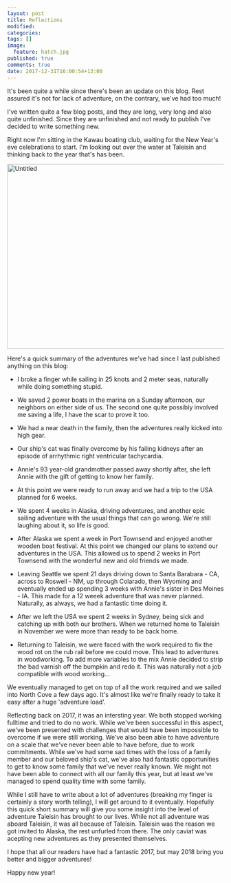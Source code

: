 ```yaml
---
layout: post
title: Reflections
modified:
categories: 
tags: []
image: 
  feature: hatch.jpg
published: true
comments: true
date: 2017-12-31T16:00:54+13:00
---
```

It's been quite a  while since there's been an update on  this blog. Rest assured
it's not for lack of adventure, on the contrary, we've had too much!

I've written quite a few blog posts, and they are long, very long and also quite
unfinished. Since they  are unfinished and not ready to  publish I've decided to
write something new.

Right now I'm sitting in the Kawau boating club, waiting for the New Year's eve
celebrations to start.  I'm looking out over the water  at Taleisin and thinking
back to the year that's has been.

<a data-flickr-embed="true"
href="https://www.flickr.com/photos/sdki/39399924801/" title="Untitled"><img
src="https://farm5.staticflickr.com/4681/39399924801_f6e293ff98_z.jpg"
width="640" height="429" alt="Untitled"></a><script async
src="//embedr.flickr.com/assets/client-code.js" charset="utf-8"></script>

<!--more-->

Here's  a quick  summary of  the  adventures we've  had since  I last  published
anything on this blog:

- I broke  a finger while sailing  in 25 knots  and 2 meter seas,  naturally while
doing something stupid.

- We saved  2 power boats in  the marina on  a Sunday afternoon, our  neighbors on
either side of  us. The second one  quite possibly involved me saving  a life, I
have the scar to prove it too.

- We had a near  death in the family, then the adventures  really kicked into high
gear.

- Our ship's cat was  finally overcome by his failing kidneys  after an episode of
arrhythmic right ventricular tachycardia.

- Annie's 93 year-old  grandmother passed away shortly after, she  left Annie with
the gift of getting to know her family.
 
- At this point we were ready to run away and we had a trip to the USA planned for
6 weeks.

-  We spent  4 weeks  in Alaska,  driving adventures,  and another  epic sailing
adventure with  the usual things that  can go wrong. We're  still laughing about
it, so life is good.

- After Alaska we spent a week  in Port Townsend and enjoyed another wooden boat
festival. At  this point we  changed our plans to  extend our adventures  in the
USA. This allowed  us to spend 2  weeks in Port Townsend with  the wonderful new
and old friends we made.

- Leaving Seattle we spent 21 days driving  down to Santa Barabara - CA, across to
Roswell - NM, up through Colarado, then Wyoming and eventually ended up spending
3  weeks with  Annie's sister  in Des  Moines -  IA. This  made for  a 12  weeek
adventure that was never planned. Naturally,  as always, we had a fantastic time
doing it.

- After we  left the USA we  spent 2 weeks in  Sydney, being sick and  catching up
with both  our brothers. When  we returned home to  Taleisin in November  we were
more than ready to be back home.

- Returning to Taleisin, we were faced with  the work required to fix the wood rot
on the rub rail before we could move. This lead to adventures in woodworking. To
add more  variables to the  mix Annie  decided to strip  the bad varnish  off the
bumpkin  and  redo  it. This  was  naturally  not  a  job compatible  with  wood
working...

We eventually managed to get on top of  all the work required and we sailed into
North Cove a few days ago. It's almost  like we're finally ready to take it easy
after a huge 'adventure load'.

Reflecting back  on 2017,  it was  an intersting year.  We both  stopped working
fulltime and tried  to do no work.  While we've been successful  in this aspect,
we've been presented with challenges that would have been impossible to overcome
if we were still working. We've also been able to have adventure on a scale that
we've never been able  to have before, due to work  commitments. While we've had
some sad times with the loss of a  family member and our beloved ship's cat, we've
also had  fantastic opportunities to  get to know  some family that  we've never
really known. We  might not have been  able to connect with all  our family this
year, but at least we've managed to spend quality time with some family.

While I  still have to write  about a lot  of adventures (breaking my  finger is
certainly a story worth telling), I  will get around to it eventually. Hopefully
this quick short summary will give you  some insight into the level of adventure
Taleisin has brought to our lives.  While not all adventure was aboard Taleisin,
it  was all  because of  Taleisin. Taleisin  was the  reason we  got invited  to
Alaska,  the  rest  unfurled  from  there. The  only  caviat  was  acepting  new
adventures as they presented themselves.

I hope that  all our readers have had  a fantastic 2017, but may  2018 bring you
better and bigger adventures!

Happy new year!
